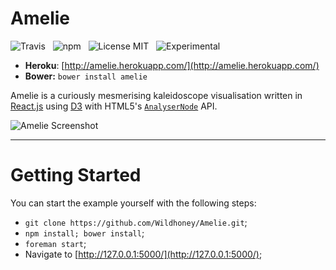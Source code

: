 # Amelie

![Travis](http://img.shields.io/travis/Wildhoney/Amelie.svg?style=flat)
&nbsp;
![npm](http://img.shields.io/npm/v/amelie.svg?style=flat)
&nbsp;
![License MIT](http://img.shields.io/badge/License-MIT-lightgrey.svg?style=flat)
&nbsp;
![Experimental](http://img.shields.io/badge/%20!%20%20-experimental-blue.svg?style=flat)

* **Heroku**: [http://amelie.herokuapp.com/](http://amelie.herokuapp.com/)
* **Bower:** `bower install amelie`

Amelie is a curiously mesmerising kaleidoscope visualisation written in [React.js](http://facebook.github.io/react/) using [D3](http://d3js.org/) with HTML5's [`AnalyserNode`](https://developer.mozilla.org/en-US/docs/Web/API/AnalyserNode) API.

![Amelie Screenshot](http://i.imgur.com/iIK7Lof.png)

---

# Getting Started

You can start the example yourself with the following steps:

 * `git clone https://github.com/Wildhoney/Amelie.git`;
 * `npm install; bower install`;
 * `foreman start`;
 * Navigate to [http://127.0.0.1:5000/](http://127.0.0.1:5000/);